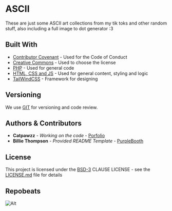 # ASCII

These are just some ASCII art collections from my tik toks and other random stuff, also including a full image to dot generator :3

## Built With

  - [Contributor Covenant](https://www.contributor-covenant.org/) - Used
    for the Code of Conduct
  - [Creative Commons](https://creativecommons.org/) - Used to choose
    the license
  - [PHP](https://www.php.net/) - Used for general code
  - [HTML, CSS and JS](https://www.w3schools.com/html/) - Used for general content, styling and logic
  - [TailWindCSS](https://tailwindcss.com) - Framework for designing

## Versioning

We use [GIT](https://git-scm.com/) for versioning and code review.

## Authors & Contributors

  - **Catpawzz** - *Working on the code* - [Porfolio](https://catpawz.net)
  - **Billie Thompson** - *Provided README Template* - [PurpleBooth](https://github.com/PurpleBooth)

## License

This project is licensed under the [BSD-3](LICENSE)
CLAUSE LICENSE - see the [LICENSE.md](LICENSE) file for
details

## Repobeats
![Alt](https://repobeats.axiom.co/api/embed/35825f20f9d8de54aae71fb7075029519f1b0916.svg "Repobeats analytics image")
